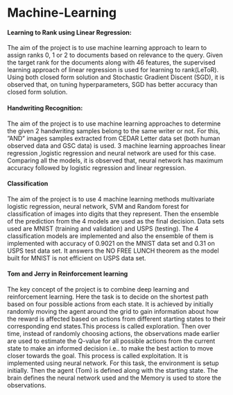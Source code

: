 # Machine-Learning

#### Learning to Rank using Linear Regression:
The aim of the project is to use machine learning approach to learn to assign ranks 0, 1 or 2 to documents based on relevance to the query. Given the target rank for the documents along with 46 features, the supervised learning approach of linear regression is used for learning to rank(LeToR). Using both closed form solution and Stochastic Gradient Discent (SGD), it is observed that, on tuning hyperparameters, SGD has better accuracy than closed form solution.

#### Handwriting Recognition:
The aim of the project is to use machine learning approaches to determine the given 2 handwriting samples belong to the same writer or not. For this, ”AND” images samples extracted from CEDAR Letter data set (both human observed data and GSC data) is used. 
3 machine learning approaches linear regression ,logistic regression and neural network are used for this case. Comparing all the models, it is observed that, neural network has maximum accuracy followed by logistic regression and linear regression.

#### Classification
The aim of the project is to use 4 machine learning methods multivariate logistic regression, neural network, SVM and Random forest for classification of images into digits that they represent. Then the ensemble of the prediction from the 4 models are used as the final decision. Data sets used are MNIST (training and validation) and USPS (testing).
The 4 classification models are implemented and also the ensemble of them is implemented with accuracy of 0.9021 on the MNIST data set and 0.31 on USPS test data set. 
It answers the NO FREE LUNCH theorem as the model built for MNIST is not efficient on USPS data set.

#### Tom and Jerry in Reinforcement learning
The key concept of the project is to combine deep learning and reinforcement learning. Here the task is to decide on the shortest path based on four possible actions from each state. It is achieved by initially randomly moving the agent around the grid to gain information about how the reward is affected based on actions from different starting states to their corresponding end states.This process is called exploration.
Then over time, instead of randomly choosing actions, the observations made earlier are used to estimate the Q-value for all possible actions from the current state to make an informed decision i.e.. to make the best action to move closer towards the goal. This process is called exploitation. It is implemented using neural network.
For this task, the environment is setup initially. Then the agent (Tom) is defined along with the starting state. 
The brain defines the neural network used and the Memory is used to store the observations.
